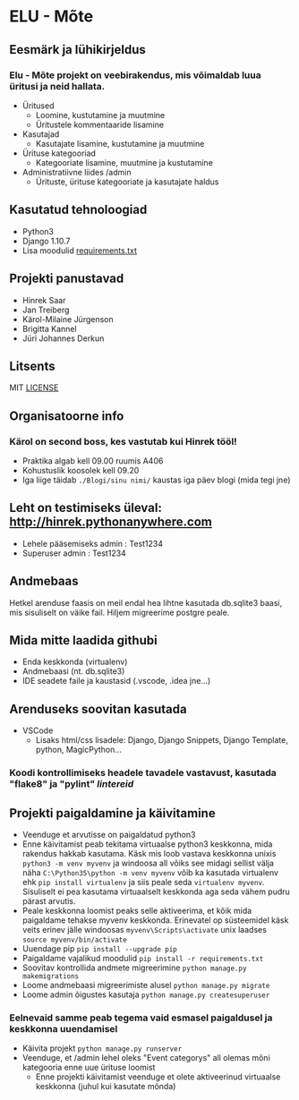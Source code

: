# ELU - Mõte

## Eesmärk ja lühikirjeldus

### Elu - Mõte projekt on veebirakendus, mis võimaldab luua üritusi ja neid hallata.

- Üritused
  - Loomine, kustutamine ja muutmine
  - Üritustele kommentaaride lisamine
- Kasutajad
  - Kasutajate lisamine, kustutamine ja muutmine
- Ürituse kategooriad
  - Kategooriate lisamine, muutmine ja kustutamine
- Administratiivne liides /admin
  - Ürituste, ürituse kategooriate ja kasutajate haldus

## Kasutatud tehnoloogiad

- Python3
- Django 1.10.7
- Lisa moodulid [requirements.txt](requirements.txt)

## Projekti panustavad

- Hinrek Saar
- Jan Treiberg
- Kärol-Milaine Jürgenson
- Brigitta Kannel
- Jüri Johannes Derkun

## Litsents

MIT [LICENSE](LICENSE)

## Organisatoorne info

### Kärol on second boss, kes vastutab kui Hinrek tööl!

- Praktika algab kell 09.00 ruumis A406
- Kohustuslik koosolek kell 09.20
- Iga liige täidab `./Blogi/sinu nimi/` kaustas iga päev blogi (mida tegi jne)

## Leht on testimiseks üleval: http://hinrek.pythonanywhere.com

- Lehele pääsemiseks admin : Test1234
- Superuser admin : Test1234

## Andmebaas

Hetkel arenduse faasis on meil endal hea lihtne kasutada db.sqlite3 baasi, mis sisuliselt on väike fail. Hiljem migreerime postgre peale.

## Mida mitte laadida githubi

- Enda keskkonda (virtualenv)
- Andmebaasi (nt. db.sqlite3)
- IDE seadete faile ja kaustasid (.vscode, .idea jne...)

## Arenduseks soovitan kasutada

- VSCode
  - Lisaks html/css lisadele: Django, Django Snippets, Django Template, python, MagicPython...

### Koodi kontrollimiseks headele tavadele vastavust, kasutada "flake8" ja "pylint" *lintereid*

## Projekti paigaldamine ja käivitamine

- Veenduge et arvutisse on paigaldatud python3
- Enne käivitamist peab tekitama virtuaalse python3 keskkonna, mida rakendus hakkab kasutama. Käsk mis loob vastava keskkonna unixis `python3 -m venv myvenv` ja windoosa all võiks see midagi sellist välja näha `C:\Python35\python -m venv myvenv` võib ka kasutada virtualenv ehk `pip install virtualenv` ja siis peale seda `virtualenv myvenv`. Sisuliselt ei pea kasutama virtuaalselt keskkonda aga seda vähem pudru pärast arvutis.
- Peale keskkonna loomist peaks selle aktiveerima, et kõik mida paigaldame tehakse myvenv keskkonda. Erinevatel op süsteemidel käsk veits erinev jälle windoosas `myvenv\Scripts\activate` unix laadses `source myvenv/bin/activate`
- Uuendage pip `pip install --upgrade pip`
- Paigaldame vajalikud moodulid `pip install -r requirements.txt`
- Soovitav kontrollida andmete migreerimine `python manage.py makemigrations`
- Loome andmebaasi migreerimiste alusel `python manage.py migrate`
- Loome admin õigustes kasutaja `python manage.py createsuperuser`

### Eelnevaid samme peab tegema vaid esmasel paigaldusel ja keskkonna uuendamisel

- Käivita projekt `python manage.py runserver`
- Veenduge, et /admin lehel oleks "Event categorys" all olemas mõni kategooria enne uue ürituse loomist
  - Enne projekti käivitamist veenduge et olete aktiveerinud virtuaalse keskkonna (juhul kui kasutate mõnda)